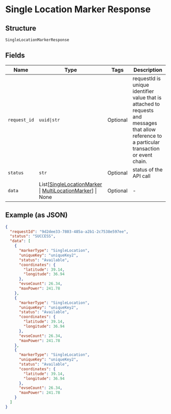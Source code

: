 
# Single Location Marker Response

## Structure

`SingleLocationMarkerResponse`

## Fields

| Name | Type | Tags | Description |
|  --- | --- | --- | --- |
| `request_id` | `uuid\|str` | Optional | requestId is unique identifier value that is attached to requests and messages that allow reference to a particular transaction or event chain. |
| `status` | `str` | Optional | status of the API call |
| `data` | List[[SingleLocationMarker](../../doc/models/single-location-marker.md) \| [MultiLocationMarker](../../doc/models/multi-location-marker.md)] \| None | Optional | - |

## Example (as JSON)

```json
{
  "requestId": "9d2dee33-7803-485a-a2b1-2c7538e597ee",
  "status": "SUCCESS",
  "data": [
    {
      "markerType": "SingleLocation",
      "uniqueKey": "uniqueKey2",
      "status": "Available",
      "coordinates": {
        "latitude": 39.14,
        "longitude": 36.94
      },
      "evseCount": 26.34,
      "maxPower": 241.78
    },
    {
      "markerType": "SingleLocation",
      "uniqueKey": "uniqueKey2",
      "status": "Available",
      "coordinates": {
        "latitude": 39.14,
        "longitude": 36.94
      },
      "evseCount": 26.34,
      "maxPower": 241.78
    },
    {
      "markerType": "SingleLocation",
      "uniqueKey": "uniqueKey2",
      "status": "Available",
      "coordinates": {
        "latitude": 39.14,
        "longitude": 36.94
      },
      "evseCount": 26.34,
      "maxPower": 241.78
    }
  ]
}
```

